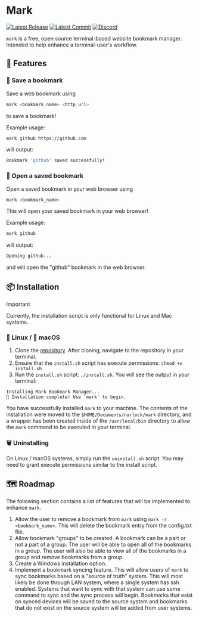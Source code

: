 # Mark

[![Latest Release](https://img.shields.io/github/v/release/narlock/mark)](https://github.com/narlock/mark/releases/)
[![Latest Commit](https://img.shields.io/github/last-commit/narlock/mark)](https://github.com/narlock/mark/commits/main)
[![Discord](https://discordapp.com/api/guilds/821757961830793236/widget.png?style=shield)](https://discord.gg/eEbEYbXaNS)

`mark` is a free, open source terminal-based website bookmark manager. Intended to help enhance a terminal-user's workflow.

## 🚀 Features

### 💾 Save a bookmark
Save a web bookmark using
```sh
mark <bookmark_name> <http_url>
```
to save a bookmark!

Example usage:
```sh
mark github https://github.com
```
will output:
```sh
Bookmark 'github' saved successfully!
```

### 📍 Open a saved bookmark
Open a saved bookmark in your web browser using
```sh
mark <bookmark_name>
```
This will open your saved bookmark in your web browser!

Example usage:
```sh
mark github
```
will output:
```sh
Opening github...
```
and will open the "github" bookmark in the web browser.

## 📦 Installation

> [!IMPORTANT]  
> Currently, the installation script is only functional for Linux and Mac systems.

### 🐧 Linux / 🍎 macOS
1. Clone the [repository](https://github.com/narlock/mark). After cloning, navigate to the repository in your terminal.
2. Ensure that the `install.sh` script has execute permissions: `chmod +x install.sh`
3. Run the `install.sh` script: `./install.sh`. You will see the output in your terminal:

```
Installing Mark Bookmark Manager...
🚀 Installation complete! Use 'mark' to begin.
```

You have successfully installed `mark` to your machine. The contents of the installation were moved to the `$HOME/Documents/narlock/mark` directory, and a wrapper has been created inside of the `/usr/local/bin` directory to allow the `mark` command to be executed in your terminal.

### 🗑️ Uninstalling

On Linux / macOS systems, simply run the `uninstall.sh` script. You may need to grant execute permissions similar to the install script.

## 🗺️ Roadmap
The following section contains a list of features that will be implemented to enhance `mark`.
1. Allow the user to remove a bookmark from `mark` using `mark -r <bookmark_name>`. This will delete the bookmark entry from the config.txt file.
2. Allow bookmark "groups" to be created. A bookmark can be a part or not a part of a group. The user will be able to open all of the bookmarks in a group. The user will also be able to view all of the bookmarks in a group and remove bookmarks from a group.
3. Create a Windows installation option.
4. Implement a bookmark syncing feature. This will allow users of `mark` to sync bookmarks based on a "source of truth" system. This will most likely be done through LAN system, where a single system has ssh enabled. Systems that want to sync with that system can use some command to sync and the sync process will begin. Bookmarks that exist on synced devices will be saved to the source system and bookmarks that do not exist on the source system will be added from user systems.